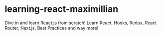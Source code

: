 # learning-react-maximillian
Dive in and learn React.js from scratch! Learn React, Hooks, Redux, React Router, Next.js, Best Practices and way more!

